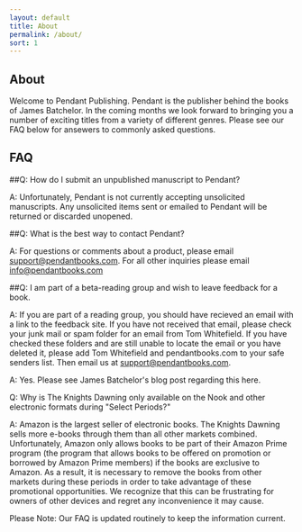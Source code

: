 ```yaml
---
layout: default
title: About
permalink: /about/
sort: 1
---
```



## About

Welcome to Pendant Publishing. Pendant is the publisher behind the books of James Batchelor. In the coming months we look forward to bringing you a number of exciting titles from a variety of different genres. Please see our FAQ below for ansewers to commonly asked questions.

## FAQ

##Q: How do I submit an unpublished manuscript to Pendant?

A: Unfortunately, Pendant is not currently accepting unsolicited manuscripts. Any unsolicited items sent or emailed to Pendant will be returned or discarded unopened.

##Q: What is the best way to contact Pendant?

A: For questions or comments about a product, please email support@pendantbooks.com. For all other inquiries please email info@pendantbooks.com

##Q: I am part of a beta-reading group and wish to leave feedback for a book.

A: If you are part of a reading group, you should have recieved an email with a link to the feedback site. If you have not received that email, please check your junk mail or spam folder for an email from Tom Whitefield. If you have checked these folders and are still unable to locate the email or you have deleted it, please add Tom Whitefield and pendantbooks.com to your safe senders list. Then email us at support@pendantbooks.com. 

A: Yes. Please see James Batchelor's blog post regarding this here.

Q: Why is The Knights Dawning only available on the Nook and other electronic formats during "Select Periods?"

A: Amazon is the largest seller of electronic books. The Knights Dawning sells more e-books through them than all other markets combined. Unfortunately, Amazon only allows books to be part of their Amazon Prime program (the program that allows books to be offered on promotion or borrowed by Amazon Prime members) if the books are exclusive to Amazon. As a result, it is necessary to remove the books from other markets during these periods in order to take advantage of these promotional opportunities. We recognize that this can be frustrating for owners of other devices and regret any inconvenience it may cause.

Please Note: Our FAQ is updated routinely to keep the information current.
